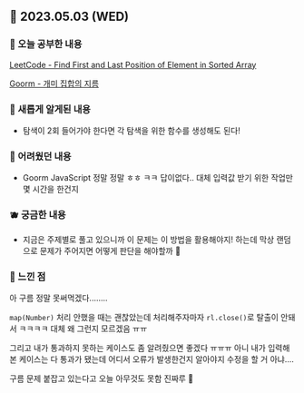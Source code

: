 ## 🍰 2023.05.03 (WED)

### 🍑 오늘 공부한 내용

[LeetCode - Find First and Last Position of Element in Sorted Array](https://github.com/merryfraise/algorithms/blob/main/leetcode/medium/230502/Find%20First%20and%20Last%20Position%20of%20Element%20in%20Sorted%20Array.js "LeetCode - Find First and Last Position of Element in Sorted Array")

[Goorm - 개미 집합의 지름](https://github.com/merryfraise/algorithms/blob/main/goorm/%EB%82%9C%EC%9D%B4%EB%8F%84%202/230503/%EA%B0%9C%EB%AF%B8%20%EC%A7%91%ED%95%A9%EC%9D%98%20%EC%A7%80%EB%A6%84.js "Goorm - 개미 집합의 지름")

### 🍓 새롭게 알게된 내용

-   탐색이 2회 들어가야 한다면 각 탐색을 위한 함수를 생성해도 된다!

### 🍒 어려웠던 내용

-   Goorm JavaScript 정말 정말 ㅎㅎ ㅋㅋ 답이없다.. 대체 입력값 받기 위한 작업만 몇 시간을 한건지

### 🫐 궁금한 내용

-   지금은 주제별로 풀고 있으니까 이 문제는 이 방법을 활용해야지! 하는데 막상 랜덤으로 문제가 주어지면 어떻게 판단을 해야할까 🥲

### 🐰 느낀 점

아 구름 정말 못써먹겠다........

`map(Number)` 처리 안했을 때는 괜찮았는데 처리해주자마자 `rl.close()`로 탈출이 안돼서 ㅋㅋㅋㅋ 대체 왜 그런지 모르겠음 ㅠㅠ

그리고 내가 통과하지 못하는 케이스도 좀 알려줬으면 좋겠다 ㅠㅠㅠ 아니 내가 입력해본 케이스는 다 통과가 됐는데 어디서 오류가 발생한건지 알아야지 수정을 할 거 아냐....

구름 문제 붙잡고 있는다고 오늘 아무것도 못함 진짜루 🤬
